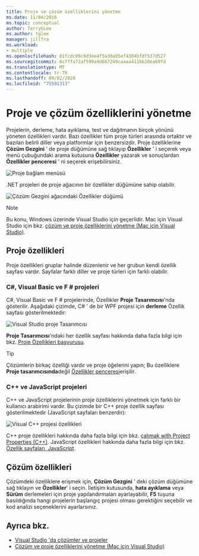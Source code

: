```yaml
---
title: Proje ve çözüm özelliklerini yönetme
ms.date: 11/04/2016
ms.topic: conceptual
author: TerryGLee
ms.author: tglee
manager: jillfra
ms.workload:
- multiple
ms.openlocfilehash: 01fcdc09c9d3ee4f5a38a95ef4304bfdf537d527
ms.sourcegitcommit: 6cfffa72af599a9d667249caaaa411bb28ea69fd
ms.translationtype: MT
ms.contentlocale: tr-TR
ms.lasthandoff: 09/02/2020
ms.locfileid: "75591313"
---
```

# <a name="manage-project-and-solution-properties"></a>Proje ve çözüm özelliklerini yönetme

Projelerin, derleme, hata ayıklama, test ve dağıtmanın birçok yönünü yöneten özellikleri vardır. Bazı özellikler tüm proje türleri arasında ortaktır ve bazıları belirli diller veya platformlar için benzersizdir. Proje özelliklerine **Çözüm Gezgini** ' de proje düğümüne sağ tıklayıp **Özellikler** ' i seçerek veya menü çubuğundaki arama kutusuna **Özellikler** yazarak ve sonuçlardan **Özellikler penceresi** ' ni seçerek erişebilirsiniz.

![Proje bağlam menüsü](../ide/media/vs2015_proj_prop_menu.gif)

.NET projeleri de proje ağacının bir özellikler düğümüne sahip olabilir.

![Çözüm Gezgini ağacındaki Özellikler düğümü](../ide/media/vs2015_props_se.png)

> [!NOTE]
> Bu konu, Windows üzerinde Visual Studio için geçerlidir. Mac için Visual Studio için bkz. [çözüm ve proje özelliklerini yönetme (Mac için Visual Studio)](/visualstudio/mac/managing-solutions-and-project-properties).

## <a name="project-properties"></a>Proje özellikleri

Proje özellikleri gruplar halinde düzenlenir ve her grubun kendi özellik sayfası vardır. Sayfalar farklı diller ve proje türleri için farklı olabilir.

### <a name="c-visual-basic-and-f-projects"></a>C#, Visual Basic ve F # projeleri

C#, Visual Basic ve F # projelerinde, Özellikler **Proje Tasarımcısı**'nda gösterilir. Aşağıdaki çizimde, C# ' de bir WPF projesi için **derleme** Özellik sayfası gösterilmektedir:

![Visual Studio proje Tasarımcısı](../ide/media/vs2015_proppage_build.png)

**Proje Tasarımcısı**'ndaki her özellik sayfası hakkında daha fazla bilgi için bkz. [Proje Özellikleri başvurusu](../ide/reference/project-properties-reference.md).

> [!TIP]
> Çözümlerin birkaç özelliği vardır ve proje öğelerini yapın; Bu özelliklere **Proje tasarımcısında**değil [Özellikler penceresi](../ide/reference/properties-window.md)erişilir.

### <a name="c-and-javascript-projects"></a>C++ ve JavaScript projeleri

C++ ve JavaScript projelerinin proje özelliklerini yönetmek için farklı bir kullanıcı arabirimi vardır. Bu çizimde bir C++ proje özellik sayfası gösterilmektedir (JavaScript sayfaları benzerdir):

![Visual C&#43;&#43; projesi özellikleri](../ide/media/vs2015_projprops_cpp.png)

C++ proje özellikleri hakkında daha fazla bilgi için bkz. [çalımak with Project Properties (C++)](/cpp/build/working-with-project-properties). JavaScript özellikleri hakkında daha fazla bilgi için bkz. [Özellik sayfaları, JavaScript](../ide/reference/property-pages-javascript.md).

## <a name="solution-properties"></a>Çözüm özellikleri

Çözümdeki özelliklere erişmek için, **Çözüm Gezgini** ' deki çözüm düğümüne sağ tıklayın ve **Özellikler**' i seçin. İletişim kutusunda, **hata ayıklama** veya **Sürüm** derlemeleri için proje yapılandırmaları ayarlayabilir, **F5** tuşuna basıldığında hangi projelerin başlangıç projesi olması gerektiğini seçebilir ve kod analizi seçeneklerini ayarlarsınız.

## <a name="see-also"></a>Ayrıca bkz.

- [Visual Studio 'da çözümler ve projeler](../ide/solutions-and-projects-in-visual-studio.md)
- [Çözüm ve proje özelliklerini yönetme (Mac için Visual Studio)](/visualstudio/mac/managing-solutions-and-project-properties)
